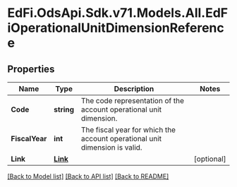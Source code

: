 # EdFi.OdsApi.Sdk.v71.Models.All.EdFiOperationalUnitDimensionReference

## Properties

Name | Type | Description | Notes
------------ | ------------- | ------------- | -------------
**Code** | **string** | The code representation of the account operational unit dimension. | 
**FiscalYear** | **int** | The fiscal year for which the account operational unit dimension is valid. | 
**Link** | [**Link**](Link.md) |  | [optional] 

[[Back to Model list]](../../README.md#documentation-for-models) [[Back to API list]](../../README.md#documentation-for-api-endpoints) [[Back to README]](../../README.md)

